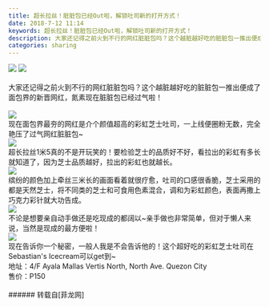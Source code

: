 ```yaml
---
title: 超长拉丝！脏脏包已经Out啦，解锁吐司新的打开方式！
date: 2018-7-12 11:14
keywords: 超长拉丝！脏脏包已经Out啦，解锁吐司新的打开方式！
description: 大家还记得之前火到不行的网红脏脏包吗？这个越脏越好吃的脏脏包一推出便成了面包界的新晋网红，氮素现在脏脏包已经过气啦！现在面包界最夯的网红是介个颜值超高的彩虹芝士吐司，一上线便圈粉无数，完全艳压了过气网红脏脏包~超长拉丝1米5真的不是开玩笑的！要检验芝士的品质好不好，看拉出的彩虹有多长就知道了，因为芝士品质越好，拉出的彩虹也就越长。缤纷的颜色加上牵丝三米长的画面看着就很疗愈，吐司的口感很香脆，芝士采用的都是天然芝士，将不同类的芝士和可食用色素混合，调和为彩虹颜色，表面再撒上巧克力彩针就大功告成。不论是想要亲自动手做还是吃现成的都阔以~亲手做也非常简单，但对于懒人来说，当然是现成的最方便啦！现在告诉你一个秘密，一般人我是不会告诉他的！这个超好吃的彩虹芝士吐司在Sebastian's Icecream可以get到~地址：4/F Ayala Mallas Vertis North, North Ave. Quezon City售价：P150
categories: sharing
---
```

<td class="t_f" id="postmessage_1504091">


<img aid="879815" data-cf-modified-532c3302db560ad6b3d03b20-="" file="data/attachment/forum/201807/12/110133wkwsu7k6crzdk7m9.jpg.thumb.jpg" id="aimg_879815" inpost="1" onclick="" onmouseover="" src="http://www.flw.ph/data/attachment/forum/201807/12/110133wkwsu7k6crzdk7m9.jpg" style="cursor:pointer" zoomfile="data/attachment/forum/201807/12/110133wkwsu7k6crzdk7m9.jpg"/>



<img aid="879816" data-cf-modified-532c3302db560ad6b3d03b20-="" file="data/attachment/forum/201807/12/110143hsamfm8o4elr4aoi.jpeg.thumb.jpg" id="aimg_879816" inpost="1" onclick="" onmouseover="" src="http://www.flw.ph/data/attachment/forum/201807/12/110143hsamfm8o4elr4aoi.jpeg" style="cursor:pointer" zoomfile="data/attachment/forum/201807/12/110143hsamfm8o4elr4aoi.jpeg"/>


<br/>
<br/>
大家还记得之前火到不行的网红脏脏包吗？这个越脏越好吃的脏脏包一推出便成了面包界的新晋网红，氮素现在脏脏包已经过气啦！<br/>
<br/>

<img aid="879811" data-cf-modified-532c3302db560ad6b3d03b20-="" file="data/attachment/forum/201807/12/105911fywee6tyyehhoozz.jpg.thumb.jpg" id="aimg_879811" inpost="1" onclick="" onmouseover="" src="http://www.flw.ph/data/attachment/forum/201807/12/105911fywee6tyyehhoozz.jpg" style="cursor:pointer" zoomfile="data/attachment/forum/201807/12/105911fywee6tyyehhoozz.jpg"/>


<br/>
现在面包界最夯的网红是介个颜值超高的彩虹芝士吐司，一上线便圈粉无数，完全艳压了过气网红脏脏包~<br/>

<img aid="879812" data-cf-modified-532c3302db560ad6b3d03b20-="" file="data/attachment/forum/201807/12/105920gv616deesyej4eds.jpg.thumb.jpg" id="aimg_879812" inpost="1" onclick="" onmouseover="" src="http://www.flw.ph/data/attachment/forum/201807/12/105920gv616deesyej4eds.jpg" style="cursor:pointer" zoomfile="data/attachment/forum/201807/12/105920gv616deesyej4eds.jpg"/>


<br/>
超长拉丝1米5真的不是开玩笑的！要检验芝士的品质好不好，看拉出的彩虹有多长就知道了，因为芝士品质越好，拉出的彩虹也就越长。<br/>

<img aid="879813" data-cf-modified-532c3302db560ad6b3d03b20-="" file="data/attachment/forum/201807/12/105934cotl9vk6l2bbn1pn.jpg.thumb.jpg" id="aimg_879813" inpost="1" onclick="" onmouseover="" src="http://www.flw.ph/data/attachment/forum/201807/12/105934cotl9vk6l2bbn1pn.jpg" style="cursor:pointer" zoomfile="data/attachment/forum/201807/12/105934cotl9vk6l2bbn1pn.jpg"/>


<br/>
缤纷的颜色加上牵丝三米长的画面看着就很疗愈，吐司的口感很香脆，芝士采用的都是天然芝士，将不同类的芝士和可食用色素混合，调和为彩虹颜色，表面再撒上巧克力彩针就大功告成。<br/>

<img aid="879806" data-cf-modified-532c3302db560ad6b3d03b20-="" file="data/attachment/forum/201807/12/105828x6zjh57hg32aa50h.jpg.thumb.jpg" id="aimg_879806" inpost="1" onclick="" onmouseover="" src="http://www.flw.ph/data/attachment/forum/201807/12/105828x6zjh57hg32aa50h.jpg" style="cursor:pointer" zoomfile="data/attachment/forum/201807/12/105828x6zjh57hg32aa50h.jpg"/>


<br/>
不论是想要亲自动手做还是吃现成的都阔以~亲手做也非常简单，但对于懒人来说，当然是现成的最方便啦！<br/>

<img aid="879810" data-cf-modified-532c3302db560ad6b3d03b20-="" file="data/attachment/forum/201807/12/105856rp77tknk4qqjkbnz.jpg.thumb.jpg" id="aimg_879810" inpost="1" onclick="" onmouseover="" src="http://www.flw.ph/data/attachment/forum/201807/12/105856rp77tknk4qqjkbnz.jpg" style="cursor:pointer" zoomfile="data/attachment/forum/201807/12/105856rp77tknk4qqjkbnz.jpg"/>


<br/>
现在告诉你一个秘密，一般人我是不会告诉他的！这个超好吃的彩虹芝士吐司在Sebastian's Icecream可以get到~<br/>
地址：4/F Ayala Mallas Vertis North, North Ave. Quezon City<br/>
售价：P150<br/>
<br/>
</td>
###### 转载自[菲龙网]